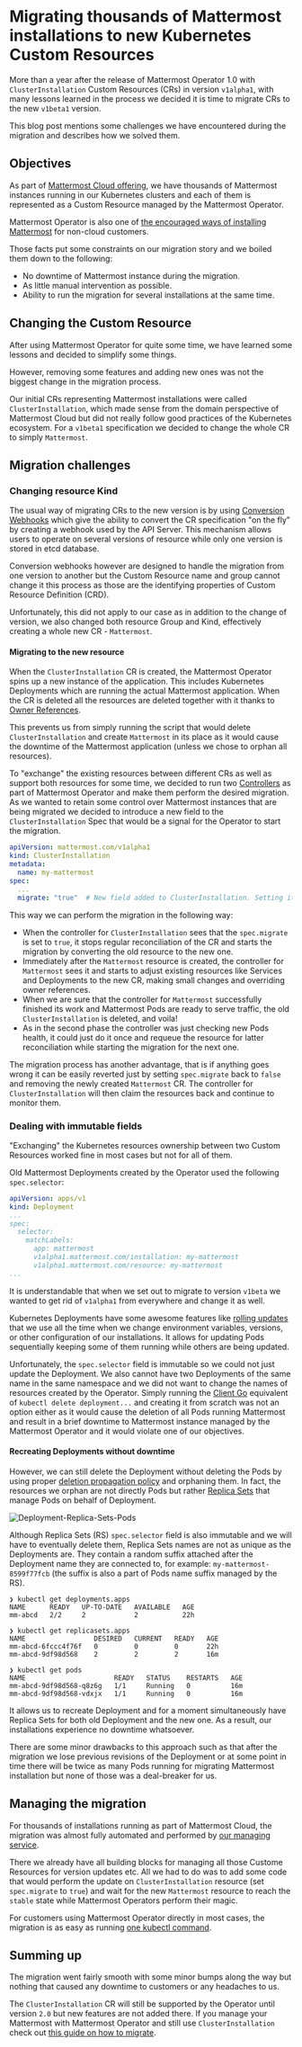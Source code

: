 # Migrating thousands of Mattermost installations to new Kubernetes Custom Resources

More than a year after the release of Mattermost Operator 1.0 with `ClusterInstallation` Custom Resources (CRs) in version `v1alpha1`, with many lessons learned in the process we decided it is time to migrate CRs to the new `v1beta1` version.

This blog post mentions some challenges we have encountered during the migration and describes how we solved them.


## Objectives

As part of [Mattermost Cloud offering](https://mattermost.com/mattermost-cloud/), we have thousands of Mattermost instances running in our Kubernetes clusters and each of them is represented as a Custom Resource managed by the Mattermost Operator.

Mattermost Operator is also one of [the encouraged ways of installing Mattermost](https://docs.mattermost.com/guides/administrator.html#installing-mattermost) for non-cloud customers.

Those facts put some constraints on our migration story and we boiled them down to the following:
- No downtime of Mattermost instance during the migration.
- As little manual intervention as possible.
- Ability to run the migration for several installations at the same time.


## Changing the Custom Resource

After using Mattermost Operator for quite some time, we have learned some lessons and decided to simplify some things.

However, removing some features and adding new ones was not the biggest change in the migration process.

Our initial CRs representing Mattermost installations were called `ClusterInstallation`, which made sense from the domain perspective of Mattermost Cloud but did not really follow good practices of the Kubernetes ecosystem.
For a `v1beta1` specification we decided to change the whole CR to simply `Mattermost`.


## Migration challenges

### Changing resource Kind

The usual way of migrating CRs to the new version is by using [Conversion Webhooks](https://kubernetes.io/docs/tasks/extend-kubernetes/custom-resources/custom-resource-definition-versioning/#webhook-conversion) which give the ability to convert the CR specification "on the fly" by creating a webhook used by the API Server. This mechanism allows users to operate on several versions of resource while only one version is stored in etcd database.

Conversion webhooks however are designed to handle the migration from one version to another but the Custom Resource name and group cannot change it this process as those are the identifying properties of Custom Resource Definition (CRD). 

Unfortunately, this did not apply to our case as in addition to the change of version, we also changed both resource Group and Kind, effectively creating a whole new CR - `Mattermost`.


#### Migrating to the new resource

When the `ClusterInstallation` CR is created, the Mattermost Operator spins up a new instance of the application. This includes Kubernetes Deployments which are running the actual Mattermost application. When the CR is deleted all the resources are deleted together with it thanks to [Owner References](https://kubernetes.io/docs/concepts/workloads/controllers/garbage-collection/#owners-and-dependents).

This prevents us from simply running the script that would delete `ClusterInstallation` and create `Mattermost` in its place as it would cause the downtime of the Mattermost application (unless we chose to orphan all resources).

To "exchange" the existing resources between different CRs as well as support both resources for some time, we decided to run two [Controllers](https://kubernetes.io/docs/concepts/architecture/controller/) as part of Mattermost Operator and make them perform the desired migration. As we wanted to retain some control over Mattermost instances that are being migrated we decided to introduce a new field to the `ClusterInstallation` Spec that would be a signal for the Operator to start the migration.

```yaml
apiVersion: mattermost.com/v1alpha1
kind: ClusterInstallation
metadata:
  name: my-mattermost
spec:
  ...
  migrate: "true"  # New field added to ClusterInstallation. Setting it to 'true' instructs the controller to start the migration.
```

This way we can perform the migration in the following way:
- When the controller for `ClusterInstallation` sees that the `spec.migrate` is set to `true`, it stops regular reconciliation of the CR and starts the migration by converting the old resource to the new one.
- Immediately after the `Mattermost` resource is created, the controller for `Mattermost` sees it and starts to adjust existing resources like Services and Deployments to the new CR, making small changes and overriding owner references.
- When we are sure that the controller for `Mattermost` successfully finished its work and Mattermost Pods are ready to serve traffic, the old `ClusterInstallation` is deleted, and voila!
- As in the second phase the controller was just checking new Pods health, it could just do it once and requeue the resource for latter reconciliation while starting the migration for the next one.

The migration process has another advantage, that is if anything goes wrong it can be easily reverted just by setting `spec.migrate` back to `false` and removing the newly created `Mattermost` CR. The controller for `ClusterInstallation` will then claim the resources back and continue to monitor them.


### Dealing with immutable fields

"Exchanging" the Kubernetes resources ownership between two Custom Resources worked fine in most cases but not for all of them.

Old Mattermost Deployments created by the Operator used the following `spec.selector`:
```yaml
apiVersion: apps/v1
kind: Deployment
...
spec:
  selector:
    matchLabels:
      app: mattermost
      v1alpha1.mattermost.com/installation: my-mattermost
      v1alpha1.mattermost.com/resource: my-mattermost
...
```

It is understandable that when we set out to migrate to version `v1beta` we wanted to get rid of `v1alpha1` from everywhere and change it as well.

Kubernetes Deployments have some awesome features like [rolling updates](https://kubernetes.io/docs/tutorials/kubernetes-basics/update/update-intro/) that we use all the time when we change environment variables, versions, or other configuration of our installations. It allows for updating Pods sequentially keeping some of them running while others are being updated.

Unfortunately, the `spec.selector` field is immutable so we could not just update the Deployment. 
We also cannot have two Deployments of the same name in the same namespace and we did not want to change the names of resources created by the Operator.
Simply running the [Client Go](https://github.com/kubernetes/client-go) equivalent of `kubectl delete deployment...` and creating it from scratch was not an option either as it would cause the deletion of all Pods running Mattermost and result in a brief downtime to Mattermost instance managed by the Mattermost Operator and it would violate one of our objectives.

#### Recreating Deployments without downtime

However, we can still delete the Deployment without deleting the Pods by using proper [deletion propagation policy](https://kubernetes.io/docs/concepts/workloads/controllers/garbage-collection/#controlling-how-the-garbage-collector-deletes-dependents) and orphaning them.
In fact, the resources we orphan are not directly Pods but rather [Replica Sets](https://kubernetes.io/docs/concepts/workloads/controllers/replicaset/) that manage Pods on behalf of Deployment.

![Deployment-Replica-Sets-Pods](./2021-04-16-migrating-operator-custom-resource/deployment-replica-sets-pods.png)


Although Replica Sets (RS) `spec.selector` field is also immutable and we will have to eventually delete them, Replica Sets names are not as unique as the Deployments are. They contain a random suffix attached after the Deployment name they are connected to, for example: `my-mattermost-8599f77fcb` (the suffix is also a part of Pods name suffix managed by the RS).

```
❯ kubectl get deployments.apps
NAME      READY   UP-TO-DATE   AVAILABLE   AGE
mm-abcd   2/2     2            2           22h

❯ kubectl get replicasets.apps
NAME                 DESIRED   CURRENT   READY   AGE
mm-abcd-6fccc4f76f   0         0         0       22h
mm-abcd-9df98d568    2         2         2       16m

❯ kubectl get pods
NAME                      READY   STATUS    RESTARTS   AGE
mm-abcd-9df98d568-q8z6g   1/1     Running   0          16m
mm-abcd-9df98d568-vdxjx   1/1     Running   0          16m
```

It allows us to recreate Deployment and for a moment simultaneously have Replica Sets for both old Deployment and the new one. As a result, our installations experience no downtime whatsoever.

There are some minor drawbacks to this approach such as that after the migration we lose previous revisions of the Deployment or at some point in time there will be twice as many Pods running for migrating Mattermost installation but none of those was a deal-breaker for us.


## Managing the migration

For thousands of installations running as part of Mattermost Cloud, the migration was almost fully automated and performed by [our managing service](https://github.com/mattermost/mattermost-cloud).

There we already have all building blocks for managing all those Custome Resources for version updates etc. All we had to do was to add some code that would perform the update on `ClusterInstallation` resource (set `spec.migrate` to `true`) and wait for the new `Mattermost` resource to reach the `stable` state while Mattermost Operators perform their magic.

For customers using Mattermost Operator directly in most cases, the migration is as easy as running [one kubectl command](https://github.com/mattermost/mattermost-operator/blob/master/docs/migration.md).


## Summing up

The migration went fairly smooth with some minor bumps along the way but nothing that caused any downtime to customers or any headaches to us.

The `ClusterInstallation` CR will still be supported by the Operator until version `2.0` but new features are not added there. If you manage your Mattermost with Mattermost Operator and still use `ClusterInstallation` check out [this guide on how to migrate](https://github.com/mattermost/mattermost-operator/blob/master/docs/migration.md).
